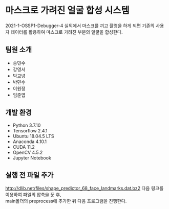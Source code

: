 # 마스크로 가려진 얼굴 합성 시스템
2021-1-OSSP1-Debugger-4
실외에서 마스크를 끼고 촬영을 하게 되면 기존의 사용자 데이터를 활용하여 마스크로 가려진 부분의 얼굴을 합성한다.

## 팀원 소개
- 송민수
- 강영서
- 박교녕
- 박민수
- 이원정
- 임준엽

## 개발 환경
- Python 3.7.10
- Tensorflow 2.4.1
- Ubuntu 18.04.5 LTS
- Anaconda 4.10.1
- CUDA 11.2
- OpenCV 4.5.2
- Jupyter Notebook

## 실행 전 파일 추가
http://dlib.net/files/shape_predictor_68_face_landmarks.dat.bz2 다음 링크를 이용하여 파일의 압축을 푼 후, <br>
main폴더의 preprocess에 추가한 뒤 다음 프로그램을 진행한다.

